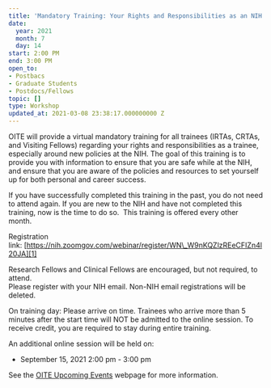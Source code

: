 ```yaml
---
title: 'Mandatory Training: Your Rights and Responsibilities as an NIH Trainee'
date:
  year: 2021
  month: 7
  day: 14
start: 2:00 PM
end: 3:00 PM
open_to:
- Postbacs
- Graduate Students
- Postdocs/Fellows
topic: []
type: Workshop
updated_at: 2021-03-08 23:38:17.000000000 Z
---
```

OITE will provide a virtual mandatory training for all trainees (IRTAs,
CRTAs, and Visiting Fellows) regarding your rights and responsibilities
as a trainee, especially around new policies at the NIH. The goal of
this training is to provide you with information to ensure that you are
safe while at the NIH, and ensure that you are aware of the policies and
resources to set yourself up for both personal and career success. 

If you have successfully completed this training in the past, you do not
need to attend again. If you are new to the NIH and have not completed
this training, now is the time to do so.  This training is offered every
other month. 

Registration
link: [https://nih.zoomgov.com/webinar/register/WN\_W9nKQZlzREeCFIZn4l20JA][1]

Research Fellows and Clinical Fellows are encouraged, but not required,
to attend.  
Please register with your NIH email. Non-NIH email registrations will be
deleted. 

On training day: Please arrive on time. Trainees who arrive more than 5
minutes after the start time will NOT be admitted to the online session.
To receive credit, you are required to stay during entire training. 

An additional online session will be held on: 

* September 15, 2021 2:00 pm - 3:00 pm 

See the [OITE Upcoming Events][2] webpage for more information.  



[1]: https://nih.zoomgov.com/webinar/register/WN_W9nKQZlzREeCFIZn4l20JA
[2]: https://www.training.nih.gov/events/upcoming
